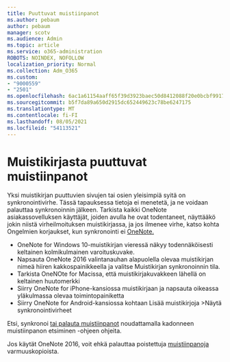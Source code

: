 ```yaml
---
title: Puuttuvat muistiinpanot
ms.author: pebaum
author: pebaum
manager: scotv
ms.audience: Admin
ms.topic: article
ms.service: o365-administration
ROBOTS: NOINDEX, NOFOLLOW
localization_priority: Normal
ms.collection: Adm_O365
ms.custom:
- "9000559"
- "2501"
ms.openlocfilehash: 6ac1a61154aaff65f39d3923baec50d8412088f20e0bcbf991724bb6fa469d62
ms.sourcegitcommit: b5f7da89a650d2915dc652449623c78be6247175
ms.translationtype: MT
ms.contentlocale: fi-FI
ms.lasthandoff: 08/05/2021
ms.locfileid: "54113521"
---
```

# <a name="missing-notes-in-notebook"></a>Muistikirjasta puuttuvat muistiinpanot

Yksi muistikirjan puuttuvien sivujen tai osien yleisimpiä syitä on synkronointivirhe. Tässä tapauksessa tietoja ei menetetä, ja ne voidaan palauttaa synkronoinnin jälkeen. Tarkista kaikki OneNote asiakassovelluksen käyttäjät, joiden avulla he ovat todentaneet, näyttääkö jokin niistä virheilmoituksen muistikirjassa, ja jos ilmenee virhe, katso kohta Ongelmien korjaukset, kun synkronointi ei [OneNote.](https://support.office.com/article/299495ef-66d1-448f-90c1-b785a6968d45)

- OneNote for Windows 10-muistikirjan vieressä näkyy todennäköisesti keltainen kolmikulmainen varoituskuvake.
- Napsauta OneNote 2016 valintanauhan alapuolella olevaa muistikirjan nimeä hiiren kakkospainikkeella ja valitse Muistikirjan synkronoinnin tila.
- Tarkista OneNOte for Macissa, että muistikirjakuvakkeen lähellä on keltainen huutomerkki
- Siirry OneNote for iPhone-kansiossa muistikirjaan ja napsauta oikeassa yläkulmassa olevaa toimintopainiketta
- Siirry OneNote for Android-kansiossa kohtaan Lisää muistikirjoja >Näytä synkronointivirheet

Etsi, synkronoi [tai palauta muistiinpanot](https://support.office.com/article/32cb2bd7-afe7-44d2-a711-398a88421287) noudattamalla kadonneen muistiinpanon etsiminen -ohjeen ohjeita.

Jos käytät OneNote 2016, voit ehkä palauttaa poistettuja [muistiinpanoja](https://support.office.com/article/32ed1036-74fd-4c21-bc28-033a486e6b14) varmuuskopioista.